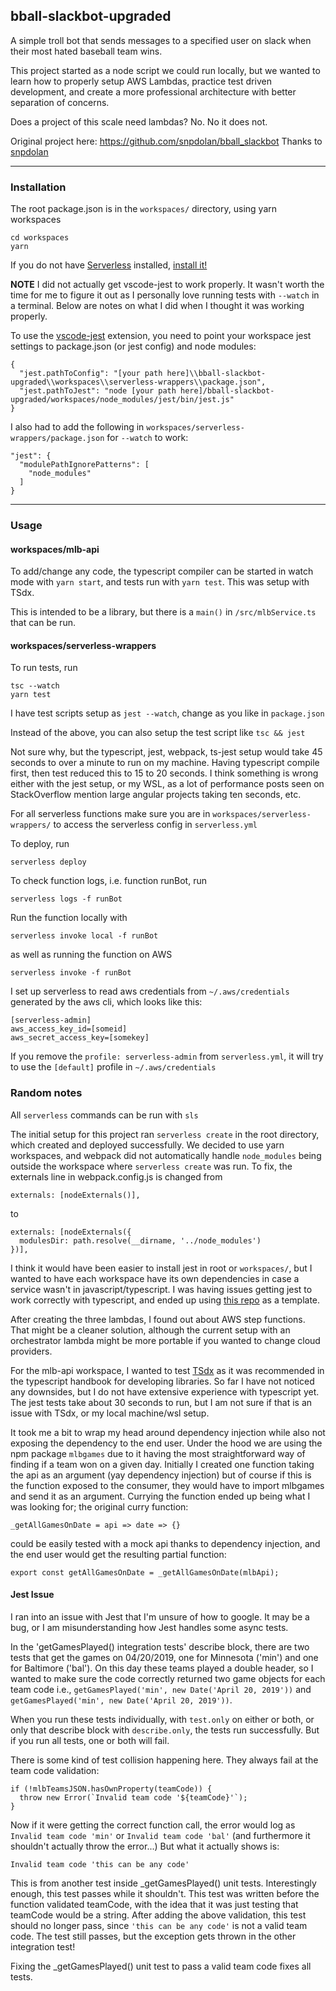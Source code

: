 ## bball-slackbot-upgraded

A simple troll bot that sends messages to a specified user on slack when their most hated baseball team wins.

This project started as a node script we could run locally, but we wanted to learn how to properly setup AWS Lambdas, practice test driven development, and create a more professional architecture with better separation of concerns.

Does a project of this scale need lambdas? No. No it does not.

Original project here: https://github.com/snpdolan/bball_slackbot
Thanks to [snpdolan](https://github.com/snpdolan)

---

### Installation

The root package.json is in the `workspaces/` directory, using yarn workspaces

    cd workspaces
    yarn

If you do not have [Serverless](https://serverless.com/) installed, [install it!](https://serverless.com/framework/docs/getting-started/)

**NOTE** I did not actually get vscode-jest to work properly. It wasn't worth the time for me to figure it out as I personally love running tests with `--watch` in a terminal. Below are notes on what I did when I thought it was working properly.

To use the [vscode-jest](https://github.com/jest-community/vscode-jest) extension, you need to point your workspace jest settings to package.json (or jest config) and node modules:

    {
      "jest.pathToConfig": "[your path here]\\bball-slackbot-upgraded\\workspaces\\serverless-wrappers\\package.json",
      "jest.pathToJest": "node [your path here]/bball-slackbot-upgraded/workspaces/node_modules/jest/bin/jest.js"
    }

I also had to add the following in `workspaces/serverless-wrappers/package.json` for `--watch` to work:

    "jest": {
      "modulePathIgnorePatterns": [
        "node_modules"
      ]
    }

---

### Usage

#### workspaces/mlb-api

To add/change any code, the typescript compiler can be started in watch mode with `yarn start`, and tests run with `yarn test`. This was setup with TSdx.

This is intended to be a library, but there is a `main()` in `/src/mlbService.ts` that can be run.

#### workspaces/serverless-wrappers

To run tests, run

    tsc --watch
    yarn test

I have test scripts setup as `jest --watch`, change as you like in `package.json`

Instead of the above, you can also setup the test script like `tsc && jest`

Not sure why, but the typescript, jest, webpack, ts-jest setup would take 45 seconds to over a minute to run on my machine. Having typescript compile first, then test reduced this to 15 to 20 seconds. I think something is wrong either with the jest setup, or my WSL, as a lot of performance posts seen on StackOverflow mention large angular projects taking ten seconds, etc.

For all serverless functions make sure you are in `workspaces/serverless-wrappers/` to access the serverless config in `serverless.yml`

To deploy, run

    serverless deploy

To check function logs, i.e. function runBot, run

    serverless logs -f runBot

Run the function locally with

    serverless invoke local -f runBot

as well as running the function on AWS

    serverless invoke -f runBot

I set up serverless to read aws credentials from `~/.aws/credentials` generated by the aws cli, which looks like this:

    [serverless-admin]
    aws_access_key_id=[someid]
    aws_secret_access_key=[somekey]

If you remove the `profile: serverless-admin` from `serverless.yml`, it will try to use the `[default]` profile in `~/.aws/credentials`

### Random notes

All `serverless` commands can be run with `sls`

The initial setup for this project ran `serverless create` in the root directory, which created and deployed successfully. We decided to use yarn workspaces, and webpack did not automatically handle `node_modules` being outside the workspace where `serverless create` was run. To fix, the externals line in webpack.config.js is changed from

    externals: [nodeExternals()],

to

    externals: [nodeExternals({
      modulesDir: path.resolve(__dirname, '../node_modules')
    })],

I think it would have been easier to install jest in root or `workspaces/`, but I wanted to have each workspace have its own dependencies in case a service wasn't in javascript/typescript. I was having issues getting jest to work correctly with typescript, and ended up using [this repo](https://github.com/tgensol/serverless-typescript-jest) as a template.

After creating the three lambdas, I found out about AWS step functions. That might be a cleaner solution, although the current setup with an orchestrator lambda might be more portable if you wanted to change cloud providers.

For the mlb-api workspace, I wanted to test [TSdx](https://github.com/jaredpalmer/tsdx) as it was recommended in the typescript handbook for developing libraries. So far I have not noticed any downsides, but I do not have extensive experience with typescript yet. The jest tests take about 30 seconds to run, but I am not sure if that is an issue with TSdx, or my local machine/wsl setup.

It took me a bit to wrap my head around dependency injection while also not exposing the dependency to the end user. Under the hood we are using the npm package `mlbgames` due to it having the most straightforward way of finding if a team won on a given day. Initially I created one function taking the api as an argument (yay dependency injection) but of course if this is the function exposed to the consumer, they would have to import mlbgames and send it as an argument. Currying the function ended up being what I was looking for; the original curry function:

    _getAllGamesOnDate = api => date => {}

could be easily tested with a mock api thanks to dependency injection, and the end user would get the resulting partial function:

    export const getAllGamesOnDate = _getAllGamesOnDate(mlbApi);

#### Jest Issue

I ran into an issue with Jest that I'm unsure of how to google. It may be a bug, or I am misunderstanding how Jest handles some async tests.

In the 'getGamesPlayed() integration tests' describe block, there are two tests that get the games on 04/20/2019, one for Minnesota ('min') and one for Baltimore ('bal'). On this day these teams played a double header, so I wanted to make sure the code correctly returned two game objects for each team code i.e., `getGamesPlayed('min', new Date('April 20, 2019'))` and `getGamesPlayed('min', new Date('April 20, 2019'))`.

When you run these tests individually, with `test.only` on either or both, or only that describe block with `describe.only`, the tests run successfully. But if you run all tests, one or both will fail.

There is some kind of test collision happening here. They always fail at the team code validation:

    if (!mlbTeamsJSON.hasOwnProperty(teamCode)) {
      throw new Error(`Invalid team code '${teamCode}'`);
    }

Now if it were getting the correct function call, the error would log as `Invalid team code 'min'` or `Invalid team code 'bal'` (and furthermore it shouldn't actually throw the error...) But what it actually shows is:

    Invalid team code 'this can be any code'

This is from another test inside \_getGamesPlayed() unit tests. Interestingly enough, this test passes while it shouldn't. This test was written before the function validated teamCode, with the idea that it was just testing that teamCode would be a string. After adding the above validation, this test should no longer pass, since `'this can be any code'` is not a valid team code. The test still passes, but the exception gets thrown in the other integration test!

Fixing the \_getGamesPlayed() unit test to pass a valid team code fixes all tests.
